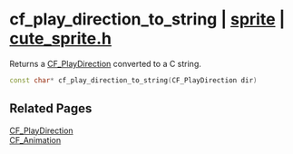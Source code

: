 # cf_play_direction_to_string | [sprite](https://github.com/RandyGaul/cute_framework/blob/master/docs/sprite_readme.md) | [cute_sprite.h](https://github.com/RandyGaul/cute_framework/blob/master/include/cute_sprite.h)

Returns a [CF_PlayDirection](https://github.com/RandyGaul/cute_framework/blob/master/docs/sprite/cf_playdirection.md) converted to a C string.

```cpp
const char* cf_play_direction_to_string(CF_PlayDirection dir)
```

## Related Pages

[CF_PlayDirection](https://github.com/RandyGaul/cute_framework/blob/master/docs/sprite/cf_playdirection.md)  
[CF_Animation](https://github.com/RandyGaul/cute_framework/blob/master/docs/sprite/cf_animation.md)  
